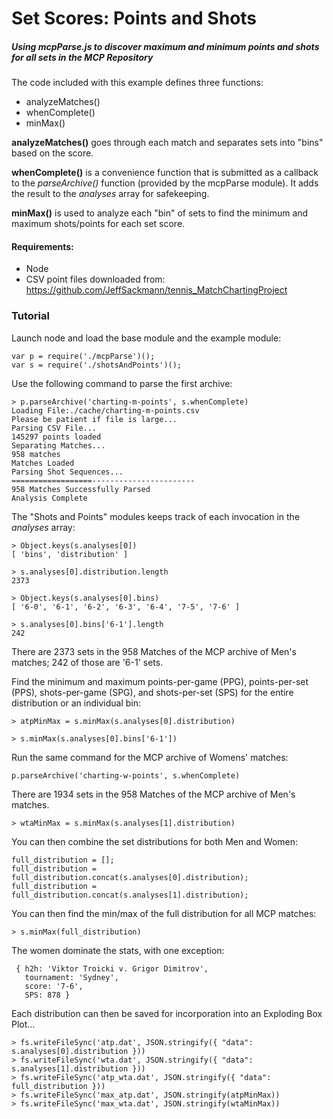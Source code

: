 # Set Scores: Points and Shots
##### Using mcpParse.js to discover maximum and minimum points and shots for all sets in the MCP Repository

The code included with this example defines three functions:
  - analyzeMatches()
  - whenComplete()
  - minMax()

**analyzeMatches()** goes through each match and separates sets into "bins" based on the score.  

**whenComplete()** is a convenience function that is submitted as a callback to the *parseArchive()* function (provided by the mcpParse module).  It adds the result to the *analyses* array for safekeeping.

**minMax()** is used to analyze each "bin" of sets to find the minimum and maximum shots/points for each set score.

#### Requirements:
  - Node
  - CSV point files downloaded from: https://github.com/JeffSackmann/tennis_MatchChartingProject

### Tutorial
Launch node and load the base module and the example module:
```
var p = require('./mcpParse')();
var s = require('./shotsAndPoints')();
```
Use the following command to parse the first archive:

```
> p.parseArchive('charting-m-points', s.whenComplete)
Loading File:./cache/charting-m-points.csv
Please be patient if file is large...
Parsing CSV File...
145297 points loaded
Separating Matches...
958 matches
Matches Loaded
Parsing Shot Sequences...
==================-----------------------
958 Matches Successfully Parsed
Analysis Complete

```
The "Shots and Points" modules keeps track of each invocation in the *analyses* array:

```
> Object.keys(s.analyses[0])
[ 'bins', 'distribution' ]

> s.analyses[0].distribution.length
2373

> Object.keys(s.analyses[0].bins)
[ '6-0', '6-1', '6-2', '6-3', '6-4', '7-5', '7-6' ]

> s.analyses[0].bins['6-1'].length
242

```
There are 2373 sets in the 958 Matches of the MCP archive of Men's matches; 242 of those are '6-1' sets.

Find the minimum and maximum points-per-game (PPG), points-per-set (PPS), shots-per-game (SPG), and shots-per-set (SPS) for the entire distribution or an individual bin:

```
> atpMinMax = s.minMax(s.analyses[0].distribution)

> s.minMax(s.analyses[0].bins['6-1'])
```

Run the same command for the MCP archive of Womens' matches:

```
p.parseArchive('charting-w-points', s.whenComplete)
```
There are 1934 sets in the 958 Matches of the MCP archive of Men's matches.
```
> wtaMinMax = s.minMax(s.analyses[1].distribution)
```

You can then combine the set distributions for both Men and Women:
```
full_distribution = [];
full_distribution = full_distribution.concat(s.analyses[0].distribution);
full_distribution = full_distribution.concat(s.analyses[1].distribution);
```
You can then find the min/max of the full distribution for all MCP matches:

```
> s.minMax(full_distribution)
```
The women dominate the stats, with one exception:
```
 { h2h: 'Viktor Troicki v. Grigor Dimitrov',
   tournament: 'Sydney',
   score: '7-6',
   SPS: 878 }
```
Each distribution can then be saved for incorporation into an Exploding Box Plot...
```
> fs.writeFileSync('atp.dat', JSON.stringify({ "data": s.analyses[0].distribution }))
> fs.writeFileSync('wta.dat', JSON.stringify({ "data": s.analyses[1].distribution }))
> fs.writeFileSync('atp_wta.dat', JSON.stringify({ "data": full_distribution }))
> fs.writeFileSync('max_atp.dat', JSON.stringify(atpMinMax))
> fs.writeFileSync('max_wta.dat', JSON.stringify(wtaMinMax))
```
